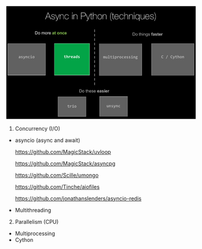 <img src="async-1.png"  alt="UML Py async">

1. Concurrency (I/O)

- asyncio (async and await)

  https://github.com/MagicStack/uvloop

  https://github.com/MagicStack/asyncpg

  https://github.com/Scille/umongo

  https://github.com/Tinche/aiofiles

  https://github.com/jonathanslenders/asyncio-redis
- Multithreading

2. Parallelism (CPU)

- Multiprocessing
- Cython
